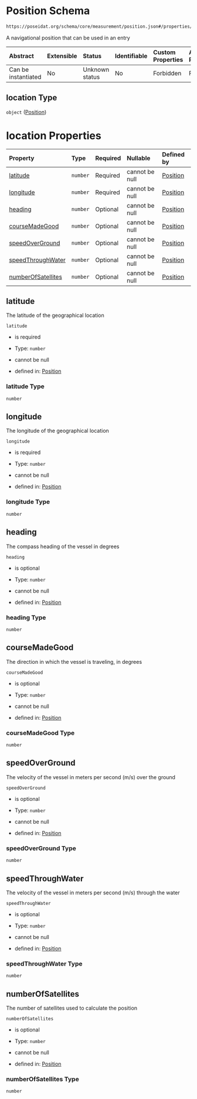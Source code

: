 # Position Schema

```txt
https://poseidat.org/schema/core/measurement/position.json#/properties/location
```

A navigational position that can be used in an entry

| Abstract            | Extensible | Status         | Identifiable | Custom Properties | Additional Properties | Access Restrictions | Defined In                                                              |
| :------------------ | :--------- | :------------- | :----------- | :---------------- | :-------------------- | :------------------ | :---------------------------------------------------------------------- |
| Can be instantiated | No         | Unknown status | No           | Forbidden         | Forbidden             | none                | [trip-entry.json*](schemas/core/trip-entry.json "open original schema") |

## location Type

`object` ([Position](trip-entry-properties-position.md))

# location Properties

| Property                                  | Type     | Required | Nullable       | Defined by                                                                                                                                        |
| :---------------------------------------- | :------- | :------- | :------------- | :------------------------------------------------------------------------------------------------------------------------------------------------ |
| [latitude](#latitude)                     | `number` | Required | cannot be null | [Position](position-properties-latitude.md "https://poseidat.org/schema/core/measurement/position.json#/properties/latitude")                     |
| [longitude](#longitude)                   | `number` | Required | cannot be null | [Position](position-properties-longitude.md "https://poseidat.org/schema/core/measurement/position.json#/properties/longitude")                   |
| [heading](#heading)                       | `number` | Optional | cannot be null | [Position](position-properties-heading.md "https://poseidat.org/schema/core/measurement/position.json#/properties/heading")                       |
| [courseMadeGood](#coursemadegood)         | `number` | Optional | cannot be null | [Position](position-properties-coursemadegood.md "https://poseidat.org/schema/core/measurement/position.json#/properties/courseMadeGood")         |
| [speedOverGround](#speedoverground)       | `number` | Optional | cannot be null | [Position](position-properties-speedoverground.md "https://poseidat.org/schema/core/measurement/position.json#/properties/speedOverGround")       |
| [speedThroughWater](#speedthroughwater)   | `number` | Optional | cannot be null | [Position](position-properties-speedthroughwater.md "https://poseidat.org/schema/core/measurement/position.json#/properties/speedThroughWater")   |
| [numberOfSatellites](#numberofsatellites) | `number` | Optional | cannot be null | [Position](position-properties-numberofsatellites.md "https://poseidat.org/schema/core/measurement/position.json#/properties/numberOfSatellites") |

## latitude

The latitude of the geographical location

`latitude`

*   is required

*   Type: `number`

*   cannot be null

*   defined in: [Position](position-properties-latitude.md "https://poseidat.org/schema/core/measurement/position.json#/properties/latitude")

### latitude Type

`number`

## longitude

The longitude of the geographical location

`longitude`

*   is required

*   Type: `number`

*   cannot be null

*   defined in: [Position](position-properties-longitude.md "https://poseidat.org/schema/core/measurement/position.json#/properties/longitude")

### longitude Type

`number`

## heading

The compass heading of the vessel in degrees

`heading`

*   is optional

*   Type: `number`

*   cannot be null

*   defined in: [Position](position-properties-heading.md "https://poseidat.org/schema/core/measurement/position.json#/properties/heading")

### heading Type

`number`

## courseMadeGood

The direction in which the vessel is traveling, in degrees

`courseMadeGood`

*   is optional

*   Type: `number`

*   cannot be null

*   defined in: [Position](position-properties-coursemadegood.md "https://poseidat.org/schema/core/measurement/position.json#/properties/courseMadeGood")

### courseMadeGood Type

`number`

## speedOverGround

The velocity of the vessel in meters per second (m/s) over the ground

`speedOverGround`

*   is optional

*   Type: `number`

*   cannot be null

*   defined in: [Position](position-properties-speedoverground.md "https://poseidat.org/schema/core/measurement/position.json#/properties/speedOverGround")

### speedOverGround Type

`number`

## speedThroughWater

The velocity of the vessel in meters per second (m/s) through the water

`speedThroughWater`

*   is optional

*   Type: `number`

*   cannot be null

*   defined in: [Position](position-properties-speedthroughwater.md "https://poseidat.org/schema/core/measurement/position.json#/properties/speedThroughWater")

### speedThroughWater Type

`number`

## numberOfSatellites

The number of satellites used to calculate the position

`numberOfSatellites`

*   is optional

*   Type: `number`

*   cannot be null

*   defined in: [Position](position-properties-numberofsatellites.md "https://poseidat.org/schema/core/measurement/position.json#/properties/numberOfSatellites")

### numberOfSatellites Type

`number`
